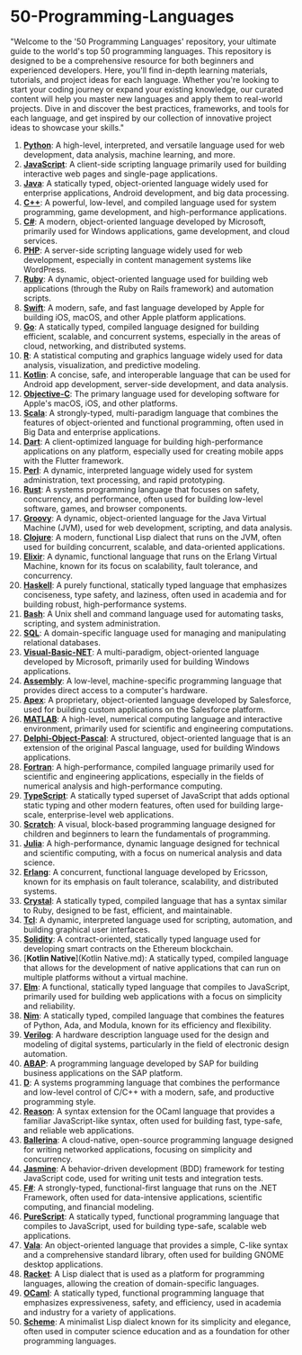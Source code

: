 # 50-Programming-Languages

"Welcome to the '50 Programming Languages' repository, your ultimate guide to the world's top 50 programming languages. This repository is designed to be a comprehensive resource for both beginners and experienced developers. Here, you'll find in-depth learning materials, tutorials, and project ideas for each language. Whether you're looking to start your coding journey or expand your existing knowledge, our curated content will help you master new languages and apply them to real-world projects. Dive in and discover the best practices, frameworks, and tools for each language, and get inspired by our collection of innovative project ideas to showcase your skills."

1. [**Python**](Python.md): A high-level, interpreted, and versatile language used for web development, data analysis, machine learning, and more.
2. [**JavaScript**](JavaScript.md): A client-side scripting language primarily used for building interactive web pages and single-page applications.
3. [**Java**](Java.md): A statically typed, object-oriented language widely used for enterprise applications, Android development, and big data processing.
4. [**C++**](C++.md): A powerful, low-level, and compiled language used for system programming, game development, and high-performance applications.
5. [**C#**](C#.md): A modern, object-oriented language developed by Microsoft, primarily used for Windows applications, game development, and cloud services.
6. [**PHP**](PHP.md): A server-side scripting language widely used for web development, especially in content management systems like WordPress.
7. [**Ruby**](Ruby.md): A dynamic, object-oriented language used for building web applications (through the Ruby on Rails framework) and automation scripts.
8. [**Swift**](Swift.md): A modern, safe, and fast language developed by Apple for building iOS, macOS, and other Apple platform applications.
9. [**Go**](Go.md): A statically typed, compiled language designed for building efficient, scalable, and concurrent systems, especially in the areas of cloud, networking, and distributed systems.
10. [**R**](R.md): A statistical computing and graphics language widely used for data analysis, visualization, and predictive modeling.
11. [**Kotlin**](Kotlin.md): A concise, safe, and interoperable language that can be used for Android app development, server-side development, and data analysis.
12. [**Objective-C**](Objective-C.md): The primary language used for developing software for Apple's macOS, iOS, and other platforms.
13. [**Scala**](Scala.md): A strongly-typed, multi-paradigm language that combines the features of object-oriented and functional programming, often used in Big Data and enterprise applications.
14. [**Dart**](Dart.md): A client-optimized language for building high-performance applications on any platform, especially used for creating mobile apps with the Flutter framework.
15. [**Perl**](Perl.md): A dynamic, interpreted language widely used for system administration, text processing, and rapid prototyping.
16. [**Rust**](Rust.md): A systems programming language that focuses on safety, concurrency, and performance, often used for building low-level software, games, and browser components.
17. [**Groovy**](Groovy.md): A dynamic, object-oriented language for the Java Virtual Machine (JVM), used for web development, scripting, and data analysis.
18. [**Clojure**](Clojure.md): A modern, functional Lisp dialect that runs on the JVM, often used for building concurrent, scalable, and data-oriented applications.
19. [**Elixir**](Elixir.md): A dynamic, functional language that runs on the Erlang Virtual Machine, known for its focus on scalability, fault tolerance, and concurrency.
20. [**Haskell**](Haskell.md): A purely functional, statically typed language that emphasizes conciseness, type safety, and laziness, often used in academia and for building robust, high-performance systems.
21. [**Bash**](Bash.md): A Unix shell and command language used for automating tasks, scripting, and system administration.
22. [**SQL**](SQL.md): A domain-specific language used for managing and manipulating relational databases.
23. [**Visual-Basic-NET**](Visual-Basic-NET.md): A multi-paradigm, object-oriented language developed by Microsoft, primarily used for building Windows applications.
24. [**Assembly**](Assembly.md): A low-level, machine-specific programming language that provides direct access to a computer's hardware.
25. [**Apex**](Apex.md): A proprietary, object-oriented language developed by Salesforce, used for building custom applications on the Salesforce platform.
26. [**MATLAB**](MATLAB.md): A high-level, numerical computing language and interactive environment, primarily used for scientific and engineering computations.
27. [**Delphi-Object-Pascal**](Delphi-Object-Pascal.md): A structured, object-oriented language that is an extension of the original Pascal language, used for building Windows applications.
28. [**Fortran**](Fortran.md): A high-performance, compiled language primarily used for scientific and engineering applications, especially in the fields of numerical analysis and high-performance computing.
29. [**TypeScript**](TypeScript.md): A statically typed superset of JavaScript that adds optional static typing and other modern features, often used for building large-scale, enterprise-level web applications.
30. [**Scratch**](Scratch.md): A visual, block-based programming language designed for children and beginners to learn the fundamentals of programming.
31. [**Julia**](Julia.md): A high-performance, dynamic language designed for technical and scientific computing, with a focus on numerical analysis and data science.
32. [**Erlang**](Erlang.md): A concurrent, functional language developed by Ericsson, known for its emphasis on fault tolerance, scalability, and distributed systems.
33. [**Crystal**](Crystal.md): A statically typed, compiled language that has a syntax similar to Ruby, designed to be fast, efficient, and maintainable.
34. [**Tcl**](Tcl.md): A dynamic, interpreted language used for scripting, automation, and building graphical user interfaces.
35. [**Solidity**](Solidity.md): A contract-oriented, statically typed language used for developing smart contracts on the Ethereum blockchain.
36. [**Kotlin Native**](Kotlin Native.md): A statically typed, compiled language that allows for the development of native applications that can run on multiple platforms without a virtual machine.
37. [**Elm**](Elm.md): A functional, statically typed language that compiles to JavaScript, primarily used for building web applications with a focus on simplicity and reliability.
38. [**Nim**](Nim.md): A statically typed, compiled language that combines the features of Python, Ada, and Modula, known for its efficiency and flexibility.
39. [**Verilog**](Verilog.md): A hardware description language used for the design and modeling of digital systems, particularly in the field of electronic design automation.
40. [**ABAP**](ABAP.md): A programming language developed by SAP for building business applications on the SAP platform.
41. [**D**](D.md): A systems programming language that combines the performance and low-level control of C/C++ with a modern, safe, and productive programming style.
42. [**Reason**](Reason.md): A syntax extension for the OCaml language that provides a familiar JavaScript-like syntax, often used for building fast, type-safe, and reliable web applications.
43. [**Ballerina**](Ballerina.md): A cloud-native, open-source programming language designed for writing networked applications, focusing on simplicity and concurrency.
44. [**Jasmine**](Jasmine.md): A behavior-driven development (BDD) framework for testing JavaScript code, used for writing unit tests and integration tests.
45. [**F#**](F#.md): A strongly-typed, functional-first language that runs on the .NET Framework, often used for data-intensive applications, scientific computing, and financial modeling.
46. [**PureScript**](PureScript.md): A statically typed, functional programming language that compiles to JavaScript, used for building type-safe, scalable web applications.
47. [**Vala**](Vala.md): An object-oriented language that provides a simple, C-like syntax and a comprehensive standard library, often used for building GNOME desktop applications.
48. [**Racket**](Racket.md): A Lisp dialect that is used as a platform for programming languages, allowing the creation of domain-specific languages.
49. [**OCaml**](OCaml.md): A statically typed, functional programming language that emphasizes expressiveness, safety, and efficiency, used in academia and industry for a variety of applications.
50. [**Scheme**](Scheme.md): A minimalist Lisp dialect known for its simplicity and elegance, often used in computer science education and as a foundation for other programming languages.

